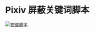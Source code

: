 # Pixiv 屏蔽关键词脚本

[![安装脚本](https://img.shields.io/badge/Install-UserScript-brightgreen)](https://raw.githubusercontent.com/echo152/pixiv-custom-filter/main/pixiv-custom-filter.user.js)
